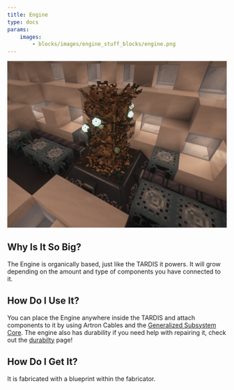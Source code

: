 ```yaml
---
title: Engine
type: docs
params:
    images:
        - blocks/images/engine_stuff_blocks/engine.png
---
```


![engine](images//engine_stuff_blocks/engine.png)
## Why Is It So Big?

The Engine is organically based, just like the TARDIS it powers. It will grow depending on the amount and type of components you have connected to it.

## How Do I Use It?

You can place the Engine anywhere inside the TARDIS and attach components to it by using Artron Cables and the [Generalized Subsystem Core](../../generalized_subsystem_core.md). The engine also has durability if you need help with repairing it, check out the [durabilty](../../durability.md) page!

## How Do I Get It?
It is fabricated with a blueprint within the fabricator.

